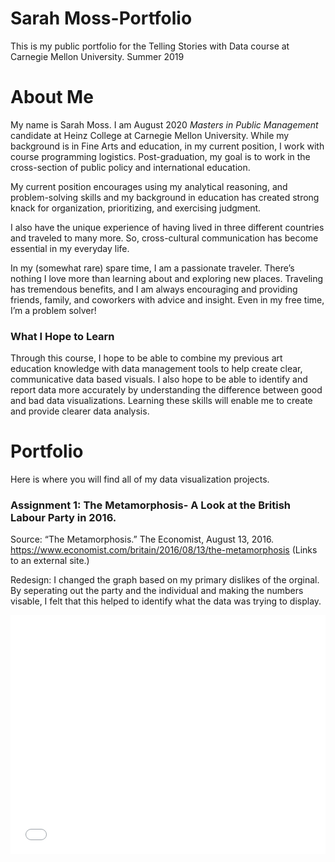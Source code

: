 # Sarah Moss-Portfolio
This is my public portfolio for the Telling Stories with Data course at Carnegie Mellon University. 
Summer 2019



# About Me
My name is Sarah Moss. I am August 2020 _Masters in Public Management_ candidate at Heinz College at Carnegie Mellon University. While my background is in Fine Arts and education, in my current position, I work with course programming logistics. Post-graduation, my goal is to work in the cross-section of public policy and international education. 

My current position encourages using my analytical reasoning, and problem-solving skills and my background in education has created strong knack for organization, prioritizing, and exercising judgment. 

I also have the unique experience of having lived in three different countries and traveled to many more. So, cross-cultural communication has become essential in my everyday life.  

In my (somewhat rare) spare time, I am a passionate traveler. There’s nothing I love more than learning about and exploring new places.  Traveling has tremendous benefits, and I am always encouraging and providing friends, family, and coworkers with advice and insight. Even in my free time, I’m a problem solver!
 


### What I Hope to Learn
Through this course, I hope to be able to combine my previous art education knowledge with data management tools to help create clear, communicative data based visuals. I also hope to be able to identify and report data more accurately by understanding the difference between good and bad data visualizations. Learning these skills will enable me to create and provide clearer data analysis. 



# Portfolio
Here is where you will find all of my data visualization projects.

### Assignment 1: The Metamorphosis- A Look at the British Labour Party in 2016.

Source: “The Metamorphosis.” The Economist, August 13, 2016. https://www.economist.com/britain/2016/08/13/the-metamorphosis (Links to an external site.)

Redesign: 
I changed the graph based on my primary dislikes of the orginal. By seperating out the party and the individual and making the numbers visable, I felt that this helped to identify what the data was trying to display. 

<iframe title="Left - Click " aria-label="Bar Chart" id="datawrapper-chart-qEib3" src="//datawrapper.dwcdn.net/qEib3/2/" scrolling="no" frameborder="0" style="width: 0; min-width: 100% !important; border: none;" height="382"></iframe><script type="text/javascript">!function(){"use strict";window.addEventListener("message",function(a){if(void 0!==a.data["datawrapper-height"])for(var e in a.data["datawrapper-height"]){var t=document.getElementById("datawrapper-chart-"+e)||document.querySelector("iframe[src*='"+e+"']");t&&(t.style.height=a.data["datawrapper-height"][e]+"px")}})}();</script>


